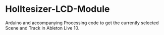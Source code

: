 # Holltesizer-LCD-Module
Arduino and accompanying Processing code to get the currently selected Scene and Track in Ableton Live 10.
